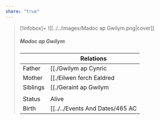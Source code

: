 ```yaml
---
share: "true"
---
```

> [!infobox]+
> ![[../../images/Madoc ap Gwilym.png|cover]]
> ##### Madoc ap Gwilym
> || Relations   |
> | ---- | ---- |
> | Father | [[./Gwilym ap Cynric|Gwilym ap Cynric]] |
> | Mother | [[./Eilwen ferch Ealdred|Eilwen ferch Ealdred]] |
> | Siblings | [[./Geraint ap Gwilym|Geraint ap Gwilym]], [[./Maelona ferch Eilwen|Maelona ferch Eilwen]] |
> | | |
> | Status | Alive |
> | Birth |  [[../../Events And Dates/465 AC|465 AC]]


